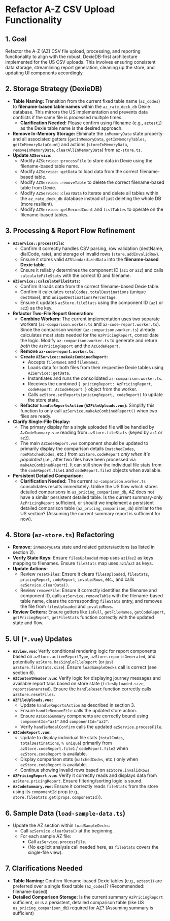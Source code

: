 # Refactor A-Z CSV Upload Functionality

## 1. Goal

Refactor the A-Z (AZ) CSV file upload, processing, and reporting functionality to align with the robust, DexieDB-first architecture implemented for the US CSV uploads. This involves ensuring consistent data storage, streamlining report generation, cleaning up the store, and updating UI components accordingly.

## 2. Storage Strategy (DexieDB)

- **Table Naming:** Transition from the current fixed table name (`az_codes`) to **filename-based table names** within the `az_rate_deck_db` Dexie database. This mirrors the US implementation and prevents data conflicts if the same file is processed multiple times.
  - **Clarification Needed:** Please confirm using filename (e.g., `aztest1`) as the Dexie table name is the desired approach.
- **Remove In-Memory Storage:** Eliminate the `inMemoryData` state property and all associated getters (`getInMemoryData`, `getInMemoryTables`, `getInMemoryDataCount`) and actions (`storeInMemoryData`, `removeInMemoryData`, `clearAllInMemoryData`) from `az-store.ts`.
- **Update `AZService`:**
  - Modify `AZService::processFile` to store data in Dexie using the filename-based table name.
  - Modify `AZService::getData` to load data from the correct filename-based table.
  - Modify `AZService::removeTable` to delete the correct filename-based table from Dexie.
  - Modify `AZService::clearData` to iterate and delete all tables within the `az_rate_deck_db` database instead of just deleting the whole DB (more resilient).
  - Modify `AZService::getRecordCount` and `listTables` to operate on the filename-based tables.

## 3. Processing & Report Flow Refinement

- **`AZService::processFile`:**
  - Confirm it correctly handles CSV parsing, row validation (destName, dialCode, rate), and storage of invalid rows (`store.addInvalidRow`).
  - Ensure it stores valid `AZStandardizedData` into the **filename-based Dexie table**.
  - Ensure it reliably determines the component ID (`az1` or `az2`) and calls `calculateFileStats` with the correct ID and filename.
- **`AZService::calculateFileStats`:**
  - Confirm it loads data from the correct filename-based Dexie table.
  - Confirm it calculates `totalCodes`, `totalDestinations` (unique `destName`), and `uniqueDestinationsPercentage`.
  - Ensure it updates `azStore.fileStats` using the component ID (`az1` or `az2`) as the key.
- **Refactor Two-File Report Generation:**
  - **Combine Workers:** The current implementation uses two separate workers (`az-comparison.worker.ts` and `az-code-report.worker.ts`). Since the comparison worker (`az-comparison.worker.ts`) already calculates most stats needed for the `AzPricingReport`, consolidate the logic. Modify `az-comparison.worker.ts` to generate and return _both_ the `AzPricingReport` and the `AzCodeReport`.
  - **Remove `az-code-report.worker.ts`**.
  - **Create `AZService::makeAzCombinedReport`:**
    - Accepts `fileName1` and `fileName2`.
    - Loads data for both files from their respective Dexie tables using `AZService::getData`.
    - Instantiates and runs the consolidated `az-comparison.worker.ts`.
    - Receives the combined `{ pricingReport: AzPricingReport, codeReport: AzCodeReport }` object from the worker.
    - Calls `azStore.setReports(pricingReport, codeReport)` to update the store state.
  - **Refactor `handleReportsAction` (`AZFileUploads.vue`):** Simplify this function to only call `azService.makeAzCombinedReport()` when two files are ready.
- **Clarify Single-File Display:**
  - The primary display for a single uploaded file will be handled by `AzCodeSummary.vue` reading from `azStore.fileStats` (keyed by `az1` or `az2`).
  - The main `AZCodeReport.vue` component should be updated to primarily display the comparison details (`matchedCodes`, `nonMatchedCodes`, etc.) from `azStore.codeReport` _only when it's populated_ (i.e., after two files have been processed via `makeAzCombinedReport`). It can still show the individual file stats from the `codeReport.file1` and `codeReport.file2` objects when available.
- **Persistent Detailed Comparison:**
  - **Clarification Needed:** The current `az-comparison.worker.ts` consolidates results immediately. Unlike the US flow which stores detailed comparisons in `us_pricing_comparison_db`, AZ does not have a similar persistent detailed table. Is the current summary-only `AzPricingReport` sufficient, or should we implement a persistent detailed comparison table (`az_pricing_comparison_db`) similar to the US section? (Assuming the current summary report is sufficient for now).

## 4. Store (`az-store.ts`) Refactoring

- **Remove:** `inMemoryData` state and related getters/actions (as listed in section 2).
- **Verify State Keys:** Ensure `filesUploaded` map uses `az1`/`az2` as keys mapping to filenames. Ensure `fileStats` map uses `az1`/`az2` as keys.
- **Update Actions:**
  - Review `resetFiles`: Ensure it clears `filesUploaded`, `fileStats`, `pricingReport`, `codeReport`, `invalidRows`, etc., and calls `azService.clearData()`.
  - Review `removeFile`: Ensure it correctly identifies the filename and component ID, calls `azService.removeTable` with the filename-based table name, clears the corresponding `fileStats` entry, and removes the file from `filesUploaded` and `invalidRows`.
- **Review Getters:** Ensure getters like `isFull`, `getFileNames`, `getCodeReport`, `getPricingReport`, `getFileStats` function correctly with the updated state and flow.

## 5. UI (`*.vue`) Updates

- **`AzView.vue`:** Verify conditional rendering logic for report components based on `azStore.activeReportType`, `azStore.reportsGenerated`, and potentially `azStore.hasSingleFileReport` (or just `azStore.fileStats.size`). Ensure `loadSampleDecks` call is correct (see section 6).
- **`AZContentHeader.vue`:** Verify logic for displaying journey messages and available report tabs based on store state (`filesUploaded.size`, `reportsGenerated`). Ensure the `handleReset` function correctly calls `azStore.resetFiles`.
- **`AZFileUploads.vue`:**
  - Update `handleReportsAction` as described in section 3.
  - Ensure `handleRemoveFile` calls the updated store action.
  - Ensure `AzCodeSummary` components are correctly bound using `componentId="az1"` and `componentId="az2"`.
  - Verify `handleModalConfirm` calls the updated `azService.processFile`.
- **`AZCodeReport.vue`:**
  - Update to display individual file stats (`totalCodes`, `totalDestinations`, `% unique`) primarily from `azStore.codeReport.file1` / `codeReport.file2` when `azStore.codeReport` is available.
  - Display comparison stats (`matchedCodes`, etc.) only when `azStore.codeReport` is available.
  - Continue showing invalid rows based on `azStore.invalidRows`.
- **`AZPricingReport.vue`:** Verify it correctly reads and displays data from `azStore.pricingReport`. Ensure filtering/sorting logic is sound.
- **`AzCodeSummary.vue`:** Ensure it correctly reads `fileStats` from the store using its `componentId` prop (e.g., `store.fileStats.get(props.componentId)`).

## 6. Sample Data (`load-sample-data.ts`)

- Update the AZ section within `loadSampleDecks`:
  - Call `azService.clearData()` at the beginning.
  - For each sample AZ file:
    - Call `azService.processFile`.
    - (No explicit analysis call needed here, as `fileStats` covers the single-file view).

## 7. Clarifications Needed

- **Table Naming:** Confirm filename-based Dexie tables (e.g., `aztest1`) are preferred over a single fixed table (`az_codes`)? (Recommended: filename-based)
- **Detailed Comparison Storage:** Is the current summary `AzPricingReport` sufficient, or is a persistent, detailed comparison table (like US `us_pricing_comparison_db`) required for AZ? (Assuming summary is sufficient)
